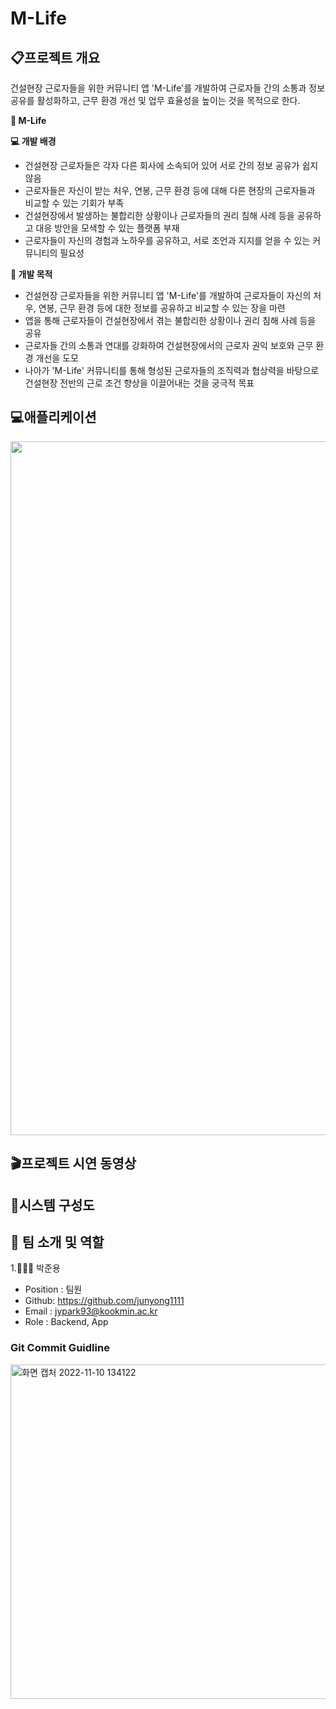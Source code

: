 # M-Life


## 📋프로젝트 개요
 건설현장 근로자들을 위한 커뮤니티 앱 'M-Life'를 개발하여 근로자들 간의 소통과 정보 공유를 활성화하고, 근무 환경 개선 및 업무 효율성을 높이는 것을 목적으로 한다.

**👀 M-Life**

**💻 개발 배경**

- 건설현장 근로자들은 각자 다른 회사에 소속되어 있어 서로 간의 정보 공유가 쉽지 않음
- 근로자들은 자신이 받는 처우, 연봉, 근무 환경 등에 대해 다른 현장의 근로자들과 비교할 수 있는 기회가 부족
- 건설현장에서 발생하는 불합리한 상황이나 근로자들의 권리 침해 사례 등을 공유하고 대응 방안을 모색할 수 있는 플랫폼 부재
- 근로자들이 자신의 경험과 노하우를 공유하고, 서로 조언과 지지를 얻을 수 있는 커뮤니티의 필요성


**📌 개발 목적**

- 건설현장 근로자들을 위한 커뮤니티 앱 'M-Life'를 개발하여 근로자들이 자신의 처우, 연봉, 근무 환경 등에 대한 정보를 공유하고 비교할 수 있는 장을 마련
- 앱을 통해 근로자들이 건설현장에서 겪는 불합리한 상황이나 권리 침해 사례 등을 공유
- 근로자들 간의 소통과 연대를 강화하여 건설현장에서의 근로자 권익 보호와 근무 환경 개선을 도모
- 나아가 'M-Life' 커뮤니티를 통해 형성된 근로자들의 조직력과 협상력을 바탕으로 건설현장 전반의 근로 조건 향상을 이끌어내는 것을 궁극적 목표

## 💻애플리케이션

 <div align="center">

 <img src="https://github.com/No-MLife/M-Life/assets/79856225/0fa96446-be4f-47a6-8300-d8e6061f21a5" width="540" height="1110"/>




</div>




## 🎬프로젝트 시연 동영상

 <div align="center">
 



</div>




## 🔎시스템 구성도

<div align="center">


</div>



## 🦉 팀 소개 및 역할

1.👨🏾‍💻 박준용

- Position : 팀원
- Github: <https://github.com/junyong1111>
- Email : jypark93@kookmin.ac.kr
- Role : Backend, App




### Git Commit Guidline


<img width="535" alt="화면 캡처 2022-11-10 134122" src="https://user-images.githubusercontent.com/85275893/201002326-84ab80ac-af5f-4b58-b216-26341ddd6079.png">

